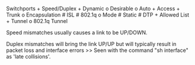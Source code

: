 Switchports
    + Speed/Duplex
    + Dynamic
        o Desirable
        o Auto
    + Access
    + Trunk
        o Encapsulation
            # ISL
            # 802.1q
        o Mode
            # Static
            # DTP
    + Allowed List
    + Tunnel
        o 802.1q Tunnel

Speed mismatches usually causes a link to be UP/DOWN.

Duplex mismatches will bring the link UP/UP but will typically result in packet loss and interface errors >> Seen with the command "sh interface" as 'late collisions'.

